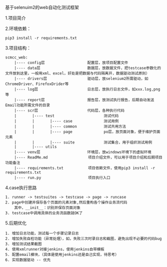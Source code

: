 基于selenuim2的web自动化测试框架

1.项目简介



2.环境依赖：

    pip3 install -r requirements.txt



3.项目结构：

    scmcc_web:
        |---- config层                   配置层，放项目配置文件
        |---- data层                     数据层，放数据文件，把testcase参数化的文件放到这里，一般用xml、excel，好处是把数据与代码隔离开，数据驱动测试原则）
        |---- drivers层                  驱动层，放selenium2所需驱动，如ChromeDriver、FirefoxDrider等
        |---- log层                      日志层，放执行日志文件，如xxx.log,png等
        |---- report层                   报告层，放测试执行报告，后期自动发送Email功能所需文件的目录
        |---- scr层                      代码层，各种执行代码
        |       |---- test                      测试代码
        |       |       |---- case              测试用例
        |       |       |---- common            测试共用方法
        |       |       |---- page              po层，放页面对象，便于维护页面元素
        |       |       |---- suite             测试集合，用于组织测试用例
        |       |---- utils
        |---- venv层                     环境层，放windows环境下的虚拟环境
        |---- ReadMe.md                  项目介绍文件，可以用于项目介绍和后期项目功能备注
        |---- requirements.txt           项目依赖文件，使用pip3 install -r requirements.txt
        |---- run.py                     项目执行入口







4.case执行思路
    
    1. runner -> testsuites -> testcase -> page -> runcase
    2. page中创建并保存各个页面的元素对象,然后重构各个操作业务流代码
        其中，__init__：识别并保存页面对象
    3. testcase中调用具体的业务流函数就OK了
    


5.后期优化

    1. 增加日志功能，测试每一个步骤记录日志
    2. 增加失败自检功能（异常处理），如，失败三次时录日志和截图，避免出现不必要的代码bug
    3. 增加测试结果截图
    4. 使用xmlrunner对接jenkins，使用jenkins自带模板
    5. 配置email模块，（具体是使用jenkins还是自己实现，待思考）
    6. 实现数据驱动 -- 优先
    
    
    